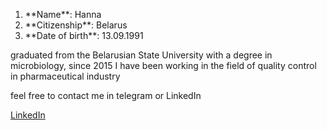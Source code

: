 <ol>
  <li> **Name**: Hanna </li>
  <li> **Citizenship**: Belarus </li>
  <li> **Date of birth**: 13.09.1991 </li>
  </ol>
  <p>graduated from the Belarusian State University with a degree in microbiology, since 2015 I have been working in the field of quality control in pharmaceutical industry</p>
  <p>feel free to contact me in telegram or LinkedIn </p>
  <a href = "//https://www.linkedin.com/in/anna-nagornaya-a1b930107/">LinkedIn</a>
